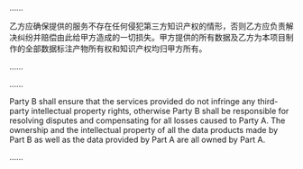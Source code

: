 ......

乙方应确保提供的服务不存在任何侵犯第三方知识产权的情形，否则乙方应负责解决纠纷并赔偿由此给甲方造成的一切损失。甲方提供的所有数据及乙方为本项目制作的全部数据标注产物所有权和知识产权均归甲方所有。

......


......

Party B shall ensure that the services provided do not infringe any third-party intellectual property rights, 
otherwise Party B shall be responsible for resolving disputes and compensating for all losses caused to Party A.
The ownership and the intellectual property of all the data products made by Part B as well as the data provided by Part A are all owned by Part A.

......
